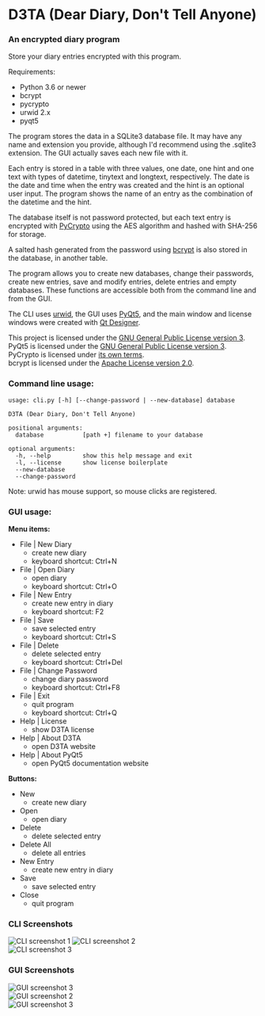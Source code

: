 # D3TA (Dear Diary, Don't Tell Anyone)

### An encrypted diary program

Store your diary entries encrypted with this program.<br>

Requirements:
+ Python 3.6 or newer
+ bcrypt
+ pycrypto
+ urwid 2.x
+ pyqt5

The program stores the data in a SQLite3 database file. It may have any name and extension you provide, although I'd recommend using the .sqlite3 extension.
The GUI actually saves each new file with it.

Each entry is stored in a table with three values, one date, one hint and one text with types of datetime, tinytext and longtext, respectively.
The date is the date and time when the entry was created and the hint is an optional user input.
The program shows the name of an entry as the combination of the datetime and the hint.

The database itself is not password protected, but each text entry is encrypted with [PyCrypto](https://www.dlitz.net/software/pycrypto/) using the AES algorithm and hashed with SHA-256 for storage.

A salted hash generated from the password using [bcrypt](https://github.com/pyca/bcrypt/) is also stored in the database, in another table.

The program allows you to create new databases, change their passwords, create new entries, save and modify entries, delete entries and empty databases.
These functions are accessible both from the command line and from the GUI.

The CLI uses [urwid](http://urwid.org/index.html), the GUI uses [PyQt5](https://doc.qt.io/qt-5/qt5-intro.html), and the main window and license windows were created with [Qt Designer](https://doc.qt.io/qt-5/qtdesigner-manual.html).

This project is licensed under the [GNU General Public License version 3](https://www.gnu.org/licenses/gpl.html).<br>
PyQt5 is licensed under the [GNU General Public License version 3](https://www.gnu.org/licenses/gpl.html).<br>
PyCrypto is licensed under [its own terms](https://www.dlitz.net/software/pycrypto/submission-requirements/).<br>
bcrypt is licensed under the [Apache License version 2.0](https://www.apache.org/licenses/LICENSE-2.0).<br>

### Command line usage:
```
usage: cli.py [-h] [--change-password | --new-database] database

D3TA (Dear Diary, Don't Tell Anyone)

positional arguments:
  database           [path +] filename to your database

optional arguments:
  -h, --help         show this help message and exit
  -l, --license      show license boilerplate
  --new-database
  --change-password
```

Note: urwid has mouse support, so mouse clicks are registered.

### GUI usage:
**Menu items:**
+ File | New Diary
  + create new diary
  + keyboard shortcut: Ctrl+N
+ File | Open Diary
  + open diary
  + keyboard shortcut: Ctrl+O
+ File | New Entry
  + create new entry in diary
  + keyboard shortcut: F2
+ File | Save
  + save selected entry
  + keyboard shortcut: Ctrl+S
+ File | Delete
  + delete selected entry
  + keyboard shortcut: Ctrl+Del
+ File | Change Password
  + change diary password
  + keyboard shortcut: Ctrl+F8
+ File | Exit
  + quit program
  + keyboard shortcut: Ctrl+Q
+ Help | License
  + show D3TA license
+ Help | About D3TA
  + open D3TA website
+ Help | About PyQt5
  + open PyQt5 documentation website

**Buttons:**
+ New
  + create new diary
+ Open
  + open diary
+ Delete
  + delete selected entry
+ Delete All
  + delete all entries
+ New Entry
  + create new entry in diary
+ Save
  + save selected entry
+ Close
  + quit program

### CLI Screenshots
<img src="screenshots/c1.png" alt="CLI screenshot 1"> <img src="screenshots/c2.png" alt="CLI screenshot 2"><br>
<img src="screenshots/c3.png" alt="CLI screenshot 3">

### GUI Screenshots
<img src="screenshots/g1.png" alt="GUI screenshot 3"><br>
<img src="screenshots/g2.png" alt="GUI screenshot 2"><br>
<img src="screenshots/g3.png" alt="GUI screenshot 3">